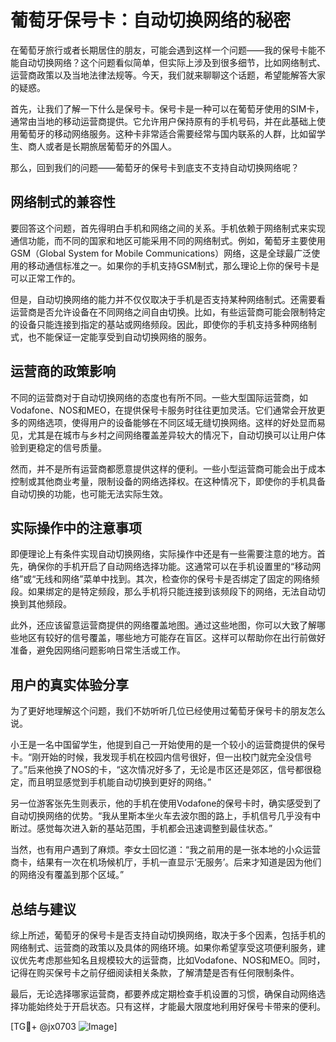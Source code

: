 # 葡萄牙保号卡：自动切换网络的秘密

在葡萄牙旅行或者长期居住的朋友，可能会遇到这样一个问题——我的保号卡能不能自动切换网络？这个问题看似简单，但实际上涉及到很多细节，比如网络制式、运营商政策以及当地法律法规等。今天，我们就来聊聊这个话题，希望能解答大家的疑惑。

首先，让我们了解一下什么是保号卡。保号卡是一种可以在葡萄牙使用的SIM卡，通常由当地的移动运营商提供。它允许用户保持原有的手机号码，并在此基础上使用葡萄牙的移动网络服务。这种卡非常适合需要经常与国内联系的人群，比如留学生、商人或者是长期旅居葡萄牙的外国人。

那么，回到我们的问题——葡萄牙的保号卡到底支不支持自动切换网络呢？

## 网络制式的兼容性

要回答这个问题，首先得明白手机和网络之间的关系。手机依赖于网络制式来实现通信功能，而不同的国家和地区可能采用不同的网络制式。例如，葡萄牙主要使用GSM（Global System for Mobile Communications）网络，这是全球最广泛使用的移动通信标准之一。如果你的手机支持GSM制式，那么理论上你的保号卡是可以正常工作的。

但是，自动切换网络的能力并不仅仅取决于手机是否支持某种网络制式。还需要看运营商是否允许设备在不同网络之间自由切换。比如，有些运营商可能会限制特定的设备只能连接到指定的基站或网络频段。因此，即使你的手机支持多种网络制式，也不能保证一定能享受到自动切换网络的服务。

## 运营商的政策影响

不同的运营商对于自动切换网络的态度也有所不同。一些大型国际运营商，如Vodafone、NOS和MEO，在提供保号卡服务时往往更加灵活。它们通常会开放更多的网络选项，使得用户的设备能够在不同区域无缝切换网络。这样的好处显而易见，尤其是在城市与乡村之间网络覆盖差异较大的情况下，自动切换可以让用户体验到更稳定的信号质量。

然而，并不是所有运营商都愿意提供这样的便利。一些小型运营商可能会出于成本控制或其他商业考量，限制设备的网络选择权。在这种情况下，即使你的手机具备自动切换的功能，也可能无法实际生效。

## 实际操作中的注意事项

即便理论上有条件实现自动切换网络，实际操作中还是有一些需要注意的地方。首先，确保你的手机开启了自动网络选择功能。这通常可以在手机设置里的“移动网络”或“无线和网络”菜单中找到。其次，检查你的保号卡是否绑定了固定的网络频段。如果绑定的是特定频段，那么手机将只能连接到该频段下的网络，无法自动切换到其他频段。

此外，还应该留意运营商提供的网络覆盖地图。通过这些地图，你可以大致了解哪些地区有较好的信号覆盖，哪些地方可能存在盲区。这样可以帮助你在出行前做好准备，避免因网络问题影响日常生活或工作。

## 用户的真实体验分享

为了更好地理解这个问题，我们不妨听听几位已经使用过葡萄牙保号卡的朋友怎么说。

小王是一名中国留学生，他提到自己一开始使用的是一个较小的运营商提供的保号卡。“刚开始的时候，我发现手机在校园内信号很好，但一出校门就完全没信号了。”后来他换了NOS的卡，“这次情况好多了，无论是市区还是郊区，信号都很稳定，而且明显感觉到手机能自动切换到更好的网络。”

另一位游客张先生则表示，他的手机在使用Vodafone的保号卡时，确实感受到了自动切换网络的优势。“我从里斯本坐火车去波尔图的路上，手机信号几乎没有中断过。感觉每次进入新的基站范围，手机都会迅速调整到最佳状态。”

当然，也有用户遇到了麻烦。李女士回忆道：“我之前用的是一张本地的小众运营商卡，结果有一次在机场候机厅，手机一直显示‘无服务’。后来才知道是因为他们的网络没有覆盖到那个区域。”

## 总结与建议

综上所述，葡萄牙的保号卡是否支持自动切换网络，取决于多个因素，包括手机的网络制式、运营商的政策以及具体的网络环境。如果你希望享受这项便利服务，建议优先考虑那些知名且规模较大的运营商，比如Vodafone、NOS和MEO。同时，记得在购买保号卡之前仔细阅读相关条款，了解清楚是否有任何限制条件。

最后，无论选择哪家运营商，都要养成定期检查手机设置的习惯，确保自动网络选择功能始终处于开启状态。只有这样，才能最大限度地利用好保号卡带来的便利。

[TG💪+ @jx0703 ![Image](https://github.com/user-attachments/assets/dbca1d08-cadb-493c-b0ec-ad6f7a83f270)]
